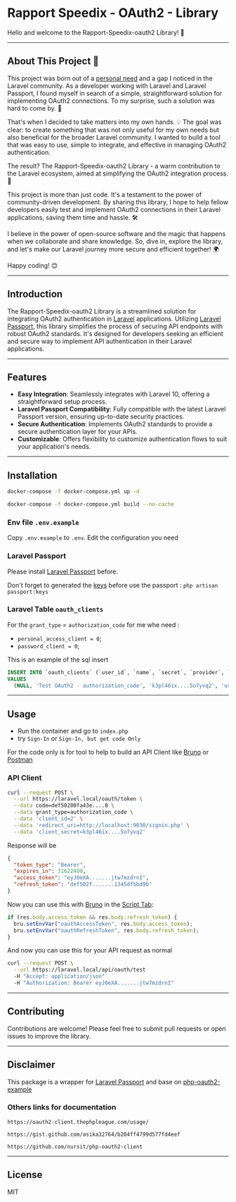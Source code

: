 # Rapport Speedix - OAuth2 - Library

Hello and welcome to the Rapport-Speedix-oauth2 Library! 👋

---

## About This Project 🌟

This project was born out of a [personal need](https://rapportspeedix.com) and a gap I noticed in the Laravel community. As a developer working with Laravel and Laravel Passport, I found myself in search of a simple, straightforward solution for implementing OAuth2 connections. To my surprise, such a solution was hard to come by. 🤔

That's when I decided to take matters into my own hands. 💡 The goal was clear: to create something that was not only useful for my own needs but also beneficial for the broader Laravel community. I wanted to build a tool that was easy to use, simple to integrate, and effective in managing OAuth2 authentication.

The result? The Rapport-Speedix-oauth2 Library - a warm contribution to the Laravel ecosystem, aimed at simplifying the OAuth2 integration process. 🚀

This project is more than just code. It's a testament to the power of community-driven development. By sharing this library, I hope to help fellow developers easily test and implement OAuth2 connections in their Laravel applications, saving them time and hassle. 🛠️

I believe in the power of open-source software and the magic that happens when we collaborate and share knowledge. So, dive in, explore the library, and let's make our Laravel journey more secure and efficient together! 🌍

Happy coding! 😊

---

## Introduction

The Rapport-Speedix-oauth2 Library is a streamlined solution for integrating OAuth2 authentication in [Laravel](https://laravel.com) applications. Utilizing [Laravel Passport](https://laravel.com/docs/10.x/passport), this library simplifies the process of securing API endpoints with robust OAuth2 standards. It's designed for developers seeking an efficient and secure way to implement API authentication in their Laravel applications.

---

## Features

- **Easy Integration**: Seamlessly integrates with Laravel 10, offering a straightforward setup process.
- **Laravel Passport Compatibility**: Fully compatible with the latest Laravel Passport version, ensuring up-to-date security practices.
- **Secure Authentication**: Implements OAuth2 standards to provide a secure authentication layer for your APIs.
- **Customizable**: Offers flexibility to customize authentication flows to suit your application's needs.

---

## Installation

```bash
docker-compose -f docker-compose.yml up -d

docker-compose -f docker-compose.yml build --no-cache
```

### Env file `.env.example`

Copy `.env.example` to `.env`. Edit the configuration you need

### Laravel Passport

Please install [Laravel Passport](https://laravel.com/docs/10.x/passport#installation) before.

Don't forget to generated the [keys](https://laravel.com/docs/10.x/passport#deploying-passport) before use the passport : `php artisan passport:keys`

### Laravel Table `oauth_clients`

For the `grant_type` = `authorization_code` for me whe need :

- `personal_access_client = 0`;
- `password_client = 0`;

This is an example of the sql insert

```sql
INSERT INTO `oauth_clients` (`user_id`, `name`, `secret`, `provider`, `redirect`, `personal_access_client`, `password_client`, `revoked`, `created_at`, `updated_at`)
VALUES
  (NULL, 'Test OAuth2 - authorization_code', 'k3pl46ix....5o7yvq2', 'users', 'http://localhost:9030/signin.php', 0, 0, 0, NOW(), NOW());
```

---

## Usage

- Run the container and go to `index.php`
- try `Sign-In` or `Sign-In, but get code Only`

For the code only is for tool to help to build an API Client like [Bruno](https://www.usebruno.com) or [Postman](https://www.postman.com/)

### API Client

```bash
curl --request POST \
  --url https://laravel.local/oauth/token \
  --data code=def50200fa43e....8 \
  --data grant_type=authorization_code \
  --data 'client_id=2' \
  --data 'redirect_uri=http://localhost:9030/signin.php' \
  --data 'client_secret=k3pl46ix....5o7yvq2'
```

Response will be

```json
{
  "token_type": "Bearer",
  "expires_in": 31622400,
  "access_token": "eyJ0eXA.......jtw7mzdrnI",
  "refresh_token": "def502f.......1345dfbbd9b"
}
```

Now you can use this with [Bruno](https://www.usebruno.com) in the [Script Tab](https://docs.usebruno.com/scripting/introduction.html):

```js
if (res.body.access_token && res.body.refresh_token) {
  bru.setEnvVar("oauthAccessToken", res.body.access_token);
  bru.setEnvVar("oauthRefreshToken", res.body.refresh_token);
}
```

And now you can use this for your API request as normal

```bash
curl --request POST \
  --url https://laravel.local/api/oauth/test
  -H "Accept: application/json"
  -H "Authorization: Bearer eyJ0eXA.......jtw7mzdrnI"
```

---

## Contributing

Contributions are welcome! Please feel free to submit pull requests or open issues to improve the library.

---

## Disclaimer

This package is a wrapper for [Laravel Passport](https://laravel.com/docs/10.x/passport) and base on [php-oauth2-example
](https://github.com/XeroAPI/php-oauth2-example)

### Others links for documentation

```text
https://oauth2-client.thephpleague.com/usage/

https://gist.github.com/asika32764/b204ff4799d577fd4eef

https://github.com/nursit/php-oauth2-client
```

---

## License

MIT
